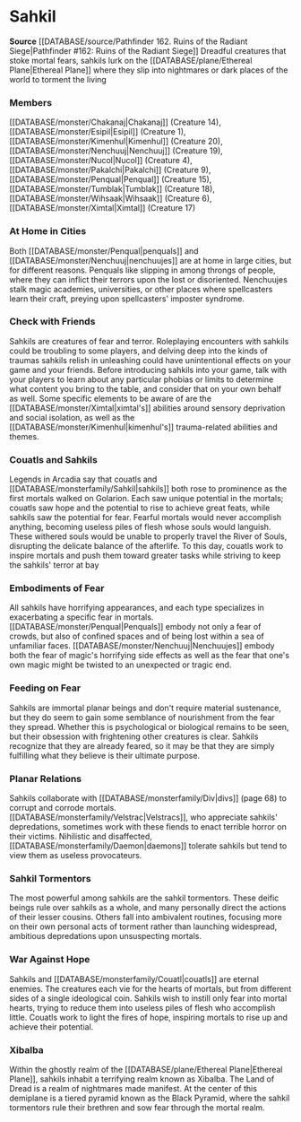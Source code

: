 ﻿---
creature_family: Sahkil
id: '208'
name: Sahkil
rarity: Common
source: '[[DATABASE/source/Pathfinder 162. Ruins of the Radiant Siege|Pathfinder #162:
  Ruins of the Radiant Siege]]'
type: Creature Family

---
# Sahkil

**Source** [[DATABASE/source/Pathfinder 162. Ruins of the Radiant Siege|Pathfinder #162: Ruins of the Radiant Siege]]
Dreadful creatures that stoke mortal fears, sahkils lurk on the [[DATABASE/plane/Ethereal Plane|Ethereal Plane]] where they slip into nightmares or dark places of the world to torment the living

### Members

[[DATABASE/monster/Chakanaj|Chakanaj]] (Creature 14), [[DATABASE/monster/Esipil|Esipil]] (Creature 1), [[DATABASE/monster/Kimenhul|Kimenhul]] (Creature 20), [[DATABASE/monster/Nenchuuj|Nenchuuj]] (Creature 19), [[DATABASE/monster/Nucol|Nucol]] (Creature 4), [[DATABASE/monster/Pakalchi|Pakalchi]] (Creature 9), [[DATABASE/monster/Penqual|Penqual]] (Creature 15), [[DATABASE/monster/Tumblak|Tumblak]] (Creature 18), [[DATABASE/monster/Wihsaak|Wihsaak]] (Creature 6), [[DATABASE/monster/Ximtal|Ximtal]] (Creature 17)

###  At Home in Cities

Both [[DATABASE/monster/Penqual|penquals]] and [[DATABASE/monster/Nenchuuj|nenchuujes]] are at home in large cities, but for different reasons. Penquals like slipping in among throngs of people, where they can inflict their terrors upon the lost or disoriented. Nenchuujes stalk magic academies, universities, or other places where spellcasters learn their craft, preying upon spellcasters' imposter syndrome.

###  Check with Friends

Sahkils are creatures of fear and terror. Roleplaying encounters with sahkils could be troubling to some players, and delving deep into the kinds of traumas sahkils relish in unleashing could have unintentional effects on your game and your friends. Before introducing sahkils into your game, talk with your players to learn about any particular phobias or limits to determine what content you bring to the table, and consider that on your own behalf as well. Some specific elements to be aware of are the [[DATABASE/monster/Ximtal|ximtal's]] abilities around sensory deprivation and social isolation, as well as the [[DATABASE/monster/Kimenhul|kimenhul's]] trauma-related abilities and themes.

###  Couatls and Sahkils

Legends in Arcadia say that couatls and [[DATABASE/monsterfamily/Sahkil|sahkils]] both rose to prominence as the first mortals walked on Golarion. Each saw unique potential in the mortals; couatls saw hope and the potential to rise to achieve great feats, while sahkils saw the potential for fear. Fearful mortals would never accomplish anything, becoming useless piles of flesh whose souls would languish. These withered souls would be unable to properly travel the River of Souls, disrupting the delicate balance of the afterlife. To this day, couatls work to inspire mortals and push them toward greater tasks while striving to keep the sahkils' terror at bay

###  Embodiments of Fear

All sahkils have horrifying appearances, and each type specializes in exacerbating a specific fear in mortals. [[DATABASE/monster/Penqual|Penquals]] embody not only a fear of crowds, but also of confined spaces and of being lost within a sea of unfamiliar faces. [[DATABASE/monster/Nenchuuj|Nenchuujes]] embody both the fear of magic's horrifying side effects as well as the fear that one's own magic might be twisted to an unexpected or tragic end.

###  Feeding on Fear

Sahkils are immortal planar beings and don't require material sustenance, but they do seem to gain some semblance of nourishment from the fear they spread. Whether this is psychological or biological remains to be seen, but their obsession with frightening other creatures is clear. Sahkils recognize that they are already feared, so it may be that they are simply fulfilling what they believe is their ultimate purpose.

###  Planar Relations

Sahkils collaborate with [[DATABASE/monsterfamily/Div|divs]] (page 68) to corrupt and corrode mortals. [[DATABASE/monsterfamily/Velstrac|Velstracs]], who appreciate sahkils' depredations, sometimes work with these fiends to enact terrible horror on their victims. Nihilistic and disaffected, [[DATABASE/monsterfamily/Daemon|daemons]] tolerate sahkils but tend to view them as useless provocateurs.

###  Sahkil Tormentors

The most powerful among sahkils are the sahkil tormentors. These deific beings rule over sahkils as a whole, and many personally direct the actions of their lesser cousins. Others fall into ambivalent routines, focusing more on their own personal acts of torment rather than launching widespread, ambitious depredations upon unsuspecting mortals.

###  War Against Hope

Sahkils and [[DATABASE/monsterfamily/Couatl|couatls]] are eternal enemies. The creatures each vie for the hearts of mortals, but from different sides of a single ideological coin. Sahkils wish to instill only fear into mortal hearts, trying to reduce them into useless piles of flesh who accomplish little. Couatls work to light the fires of hope, inspiring mortals to rise up and achieve their potential.

###  Xibalba

Within the ghostly realm of the [[DATABASE/plane/Ethereal Plane|Ethereal Plane]], sahkils inhabit a terrifying realm known as Xibalba. The Land of Dread is a realm of nightmares made manifest. At the center of this demiplane is a tiered pyramid known as the Black Pyramid, where the sahkil tormentors rule their brethren and sow fear through the mortal realm.